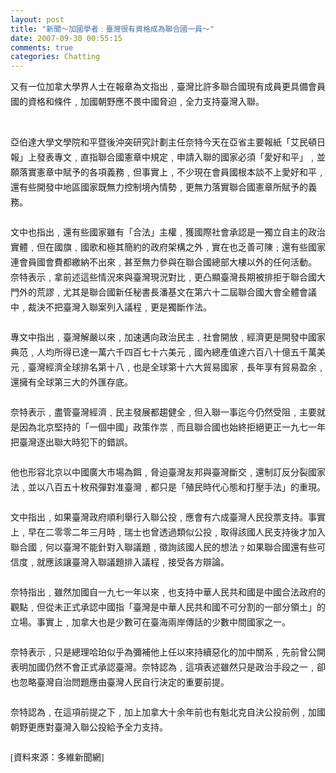 ```yaml
---
layout: post
title: "新聞～加國學者﹕臺灣很有資格成為聯合國一員～"
date: 2007-09-30 00:55:15
comments: true
categories: Chatting
---
```


<div class="postentry">			<p style="margin: 0cm 0cm 0pt; line-height: 18pt;"><font face="新細明體">又有一位加拿大學界人士在報章為文指出﹐臺灣比許多聯合國現有成員更具備會員國的資格和條件﹐加國朝野應不畏中國脅迫﹐全力支持臺灣入聯。</font></p><br /><p style="margin: 0cm 0cm 0pt; line-height: 18pt;"><br /></p><p style="margin: 0cm 0cm 0pt; line-height: 18pt;"><font face="新細明體">亞伯達大學文學院和平暨後沖突研究計劃主任奈特今天在亞省主要報紙「艾民頓日報」上發表專文﹐直指聯合國憲章中規定﹐申請入聯的國家必須「愛好和平」﹐並願落實憲章中賦予的各項義務﹐但事實上﹐不少現在會員國根本談不上愛好和平﹐還有些開發中地區國家既無力控制境內情勢﹐更無力落實聯合國憲章所賦予的義務。</font><span lang="EN-US"></span><font face="新細明體"><br /></font></p><p style="margin: 0cm 0cm 0pt; line-height: 18pt;"><font face="新細明體"><br /></font></p><p style="margin: 0cm 0cm 0pt; line-height: 18pt;"><font face="新細明體">文中也指出﹐還有些國家雖有「合法」主權﹐獲國際社會承認是一獨立自主的政治實體﹐但在國旗﹑國歌和極其簡約的政府架構之外﹐實在也乏善可陳﹔還有些國家連會員國會費都繳納不出來﹐甚至無力參與在聯合國總部大樓以外的任何活動。</font><span lang="EN-US"></span></p><p style="margin: 0cm 0cm 0pt; line-height: 18pt;"><span lang="EN-US"></span><font face="新細明體">奈特表示﹐拿前述這些情況來與臺灣現況對比﹐更凸顯臺灣長期被排拒于聯合國大門外的荒謬﹐尤其是聯合國新任秘書長潘基文在第六十二屆聯合國大會全體會議中﹐裁決不把臺灣入聯案列入議程﹐更是獨斷作法。</font><span lang="EN-US"></span></p><p style="margin: 0cm 0cm 0pt; line-height: 18pt;"><br /><span lang="EN-US"></span></p><p style="margin: 0cm 0cm 0pt; line-height: 18pt;"><span lang="EN-US"></span><font face="新細明體">專文中指出﹐臺灣解嚴以來﹐加速邁向政治民主﹑社會開放﹐經濟更是開發中國家典范﹐人均所得已達一萬六千四百七十六美元﹐國內總產值達六百八十億五千萬美元﹐臺灣經濟全球排名第十八﹐也是全球第十六大貿易國家﹐長年享有貿易盈余﹐還擁有全球第三大的外匯存底。</font><span lang="EN-US"></span></p><p style="margin: 0cm 0cm 0pt; line-height: 18pt;"><br /><span lang="EN-US"></span></p><p style="margin: 0cm 0cm 0pt; line-height: 18pt;"><span lang="EN-US"></span><font face="新細明體">奈特表示﹐盡管臺灣經濟﹑民主發展都趨健全﹐但入聯一事迄今仍然受阻﹐主要就是因為北京堅持的「一個中國」政策作祟﹐而且聯合國也始終拒絕更正一九七一年把臺灣逐出聯大時犯下的錯誤。</font><span lang="EN-US"></span></p><p style="margin: 0cm 0cm 0pt; line-height: 18pt;"><br /><span lang="EN-US"></span></p><p style="margin: 0cm 0cm 0pt; line-height: 18pt;"><span lang="EN-US"></span><font face="新細明體">他也形容北京以中國廣大市場為餌﹐脅迫臺灣友邦與臺灣斷交﹐還制訂反分裂國家法﹐並以八百五十枚飛彈對准臺灣﹐都只是「殖民時代心態和打壓手法」的重現。</font><span lang="EN-US"></span></p><p style="margin: 0cm 0cm 0pt; line-height: 18pt;"><br /><span lang="EN-US"></span></p><p style="margin: 0cm 0cm 0pt; line-height: 18pt;"><span lang="EN-US"></span><font face="新細明體">文中指出﹐如果臺灣政府順利舉行入聯公投﹐應會有六成臺灣人民投票支持。事實上﹐早在二零零二年三月時﹐瑞士也曾透過類似公投﹐取得該國人民支持後才加入聯合國﹐何以臺灣不能針對入聯議題﹐徵詢該國人民的想法﹖如果聯合國還有些可信度﹐就應該讓臺灣入聯議題排入議程﹐接受各方辯論。</font></p><p style="margin: 0cm 0cm 0pt; line-height: 18pt;"><font face="新細明體"><br /></font></p><p style="margin: 0cm 0cm 0pt; line-height: 18pt;"><font face="新細明體">奈特指出﹐雖然加國自一九七一年以來﹐也支持中華人民共和國是中國合法政府的觀點﹐但從未正式承認中國指「臺灣是中華人民共和國不可分割的一部分領土」的立場。事實上﹐加拿大也是少數可在臺海兩岸傳話的少數中間國家之一。</font><span lang="EN-US"></span></p><p style="margin: 0cm 0cm 0pt; line-height: 18pt;"><br /><span lang="EN-US"></span></p><p style="margin: 0cm 0cm 0pt; line-height: 18pt;"><span lang="EN-US"></span><font face="新細明體">奈特表示﹐只是總理哈珀似乎為彌補他上任以來持續惡化的加中關系﹐先前曾公開表明加國仍然不會正式承認臺灣。奈特認為﹐這項表述雖然只是政治手段之一﹐卻也忽略臺灣自治問題應由臺灣人民自行決定的重要前提。</font><span lang="EN-US"></span></p><p style="margin: 0cm 0cm 0pt; line-height: 18pt;"><br /><span lang="EN-US"></span></p><p style="margin: 0cm 0cm 0pt; line-height: 18pt;"><span lang="EN-US"></span><font face="新細明體">奈特認為﹐在這項前提之下﹐加上加拿大十余年前也有魁北克自決公投前例﹐加國朝野更應對臺灣入聯公投給予全力支持。</font></p><p style="margin: 0cm 0cm 0pt; line-height: 18pt;"><br /><span lang="EN-US"></span></p><p style="margin: 0cm 0cm 0pt; line-height: 18pt;"><font face="新細明體"><span lang="EN-US">[</span>資料來源：多維新聞網<span lang="EN-US">]</span></font></p>						</div>
